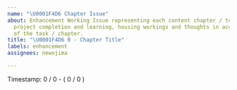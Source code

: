 ```yaml
---
name: "\U0001F4D6 Chapter Issue"
about: Enhancement Working Issue representing each content chapter / todo task for
  project completion and learning, housing workings and thoughts in accomplishment
  of the task / chapter.
title: "\U0001F4D6 0 - Chapter Title"
labels: enhancement
assignees: newojima

---
```


Timestamp: 0 / 0 - ( 0 / 0 )
